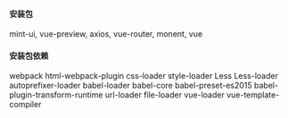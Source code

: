 #### 安装包 
mint-ui, vue-preview, axios, vue-router, monent, vue

#### 安装包依赖 
webpack html-webpack-plugin 
css-loader style-loader Less Less-loader autoprefixer-loader
babel-loader babel-core babel-preset-es2015 babel-plugin-transform-runtime 
url-loader file-loader 
vue-loader vue-template-compiler